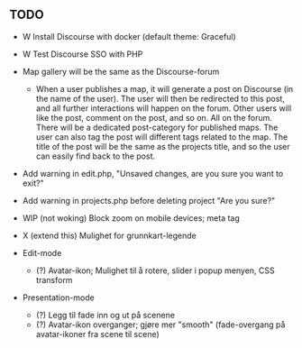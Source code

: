 ## TODO


- W Install Discourse with docker (default theme: Graceful)
- W Test Discourse SSO with PHP
- Map gallery will be the same as the Discourse-forum
	- When a user publishes a map, it will generate a post on Discourse (in the name of the user).
	  The user will then be redirected to this post, and all further interactions will happen on the forum.
	  Other users will like the post, comment on the post, and so on. All on the forum.
	  There will be a dedicated post-category for published maps.
	  The user can also tag the post will different tags related to the map.
	  The title of the post will be the same as the projects title, and so the user can easily find back to the post.

- Add warning in edit.php, "Unsaved changes, are you sure you want to exit?"
- Add warning in projects.php before deleting project "Are you sure?"







- WIP (not woking) Block zoom on mobile devices; meta tag
- X (extend this) Mulighet for grunnkart-legende

- Edit-mode
	- (?) Avatar-ikon; Mulighet til å rotere, slider i popup menyen, CSS transform

- Presentation-mode
	- (?) Legg til fade inn og ut på scenene
	- (?) Avatar-ikon overganger; gjøre mer "smooth" (fade-overgang på avatar-ikoner fra scene til scene)

